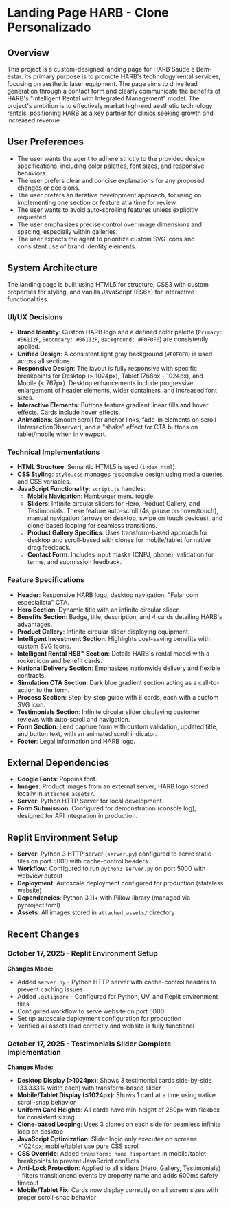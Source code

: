 # Landing Page HARB - Clone Personalizado

## Overview
This project is a custom-designed landing page for HARB Saúde e Bem-estar. Its primary purpose is to promote HARB's technology rental services, focusing on aesthetic laser equipment. The page aims to drive lead generation through a contact form and clearly communicate the benefits of HARB's "Intelligent Rental with Integrated Management" model. The project's ambition is to effectively market high-end aesthetic technology rentals, positioning HARB as a key partner for clinics seeking growth and increased revenue.

## User Preferences
- The user wants the agent to adhere strictly to the provided design specifications, including color palettes, font sizes, and responsive behaviors.
- The user prefers clear and concise explanations for any proposed changes or decisions.
- The user prefers an iterative development approach, focusing on implementing one section or feature at a time for review.
- The user wants to avoid auto-scrolling features unless explicitly requested.
- The user emphasizes precise control over image dimensions and spacing, especially within galleries.
- The user expects the agent to prioritize custom SVG icons and consistent use of brand identity elements.

## System Architecture
The landing page is built using HTML5 for structure, CSS3 with custom properties for styling, and vanilla JavaScript (ES6+) for interactive functionalities.

### UI/UX Decisions
- **Brand Identity**: Custom HARB logo and a defined color palette (`Primary: #06112F`, `Secondary: #06112F`, `Background: #F0F0F0`) are consistently applied.
- **Unified Design**: A consistent light gray background (`#F0F0F0`) is used across all sections.
- **Responsive Design**: The layout is fully responsive with specific breakpoints for Desktop (> 1024px), Tablet (768px - 1024px), and Mobile (< 767px). Desktop enhancements include progressive enlargement of header elements, wider containers, and increased font sizes.
- **Interactive Elements**: Buttons feature gradient linear fills and hover effects. Cards include hover effects.
- **Animations**: Smooth scroll for anchor links, fade-in elements on scroll (IntersectionObserver), and a "shake" effect for CTA buttons on tablet/mobile when in viewport.

### Technical Implementations
- **HTML Structure**: Semantic HTML5 is used (`index.html`).
- **CSS Styling**: `style.css` manages responsive design using media queries and CSS variables.
- **JavaScript Functionality**: `script.js` handles:
    - **Mobile Navigation**: Hamburger menu toggle.
    - **Sliders**: Infinite circular sliders for Hero, Product Gallery, and Testimonials. These feature auto-scroll (4s, pause on hover/touch), manual navigation (arrows on desktop, swipe on touch devices), and clone-based looping for seamless transitions.
    - **Product Gallery Specifics**: Uses transform-based approach for desktop and scroll-based with clones for mobile/tablet for native drag feedback.
    - **Contact Form**: Includes input masks (CNPJ, phone), validation for terms, and submission feedback.

### Feature Specifications
- **Header**: Responsive HARB logo, desktop navigation, "Falar com especialista" CTA.
- **Hero Section**: Dynamic title with an infinite circular slider.
- **Benefits Section**: Badge, title, description, and 4 cards detailing HARB's advantages.
- **Product Gallery**: Infinite circular slider displaying equipment.
- **Intelligent Investment Section**: Highlights cost-saving benefits with custom SVG icons.
- **Intelligent Rental HSB™ Section**: Details HARB's rental model with a rocket icon and benefit cards.
- **National Delivery Section**: Emphasizes nationwide delivery and flexible contracts.
- **Simulation CTA Section**: Dark blue gradient section acting as a call-to-action to the form.
- **Process Section**: Step-by-step guide with 6 cards, each with a custom SVG icon.
- **Testimonials Section**: Infinite circular slider displaying customer reviews with auto-scroll and navigation.
- **Form Section**: Lead capture form with custom validation, updated title, and button text, with an animated scroll indicator.
- **Footer**: Legal information and HARB logo.

## External Dependencies
- **Google Fonts**: Poppins font.
- **Images**: Product images from an external server; HARB logo stored locally in `attached_assets/`.
- **Server**: Python HTTP Server for local development.
- **Form Submission**: Configured for demonstration (console.log); designed for API integration in production.

## Replit Environment Setup
- **Server**: Python 3 HTTP server (`server.py`) configured to serve static files on port 5000 with cache-control headers
- **Workflow**: Configured to run `python3 server.py` on port 5000 with webview output
- **Deployment**: Autoscale deployment configured for production (stateless website)
- **Dependencies**: Python 3.11+ with Pillow library (managed via pyproject.toml)
- **Assets**: All images stored in `attached_assets/` directory

## Recent Changes

### October 17, 2025 - Replit Environment Setup
**Changes Made:**
- Added `server.py` - Python HTTP server with cache-control headers to prevent caching issues
- Added `.gitignore` - Configured for Python, UV, and Replit environment files
- Configured workflow to serve website on port 5000
- Set up autoscale deployment configuration for production
- Verified all assets load correctly and website is fully functional

### October 17, 2025 - Testimonials Slider Complete Implementation
**Changes Made:**
- **Desktop Display (>1024px)**: Shows 3 testimonial cards side-by-side (33.333% width each) with transform-based slider
- **Mobile/Tablet Display (≤1024px)**: Shows 1 card at a time using native scroll-snap behavior
- **Uniform Card Heights**: All cards have min-height of 280px with flexbox for consistent sizing
- **Clone-based Looping**: Uses 3 clones on each side for seamless infinite loop on desktop
- **JavaScript Optimization**: Slider logic only executes on screens >1024px; mobile/tablet use pure CSS scroll
- **CSS Override**: Added `transform: none !important` in mobile/tablet breakpoints to prevent JavaScript conflicts
- **Anti-Lock Protection**: Applied to all sliders (Hero, Gallery, Testimonials) - filters transitionend events by property name and adds 600ms safety timeout
- **Mobile/Tablet Fix**: Cards now display correctly on all screen sizes with proper scroll-snap behavior